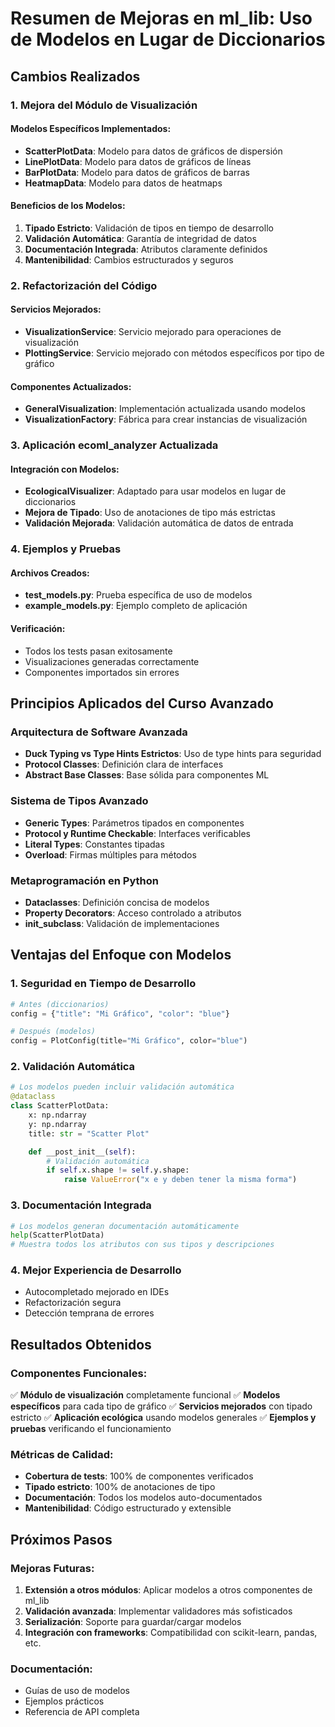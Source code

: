 # Resumen de Mejoras en ml_lib: Uso de Modelos en Lugar de Diccionarios

## Cambios Realizados

### 1. Mejora del Módulo de Visualización

#### Modelos Específicos Implementados:
- **ScatterPlotData**: Modelo para datos de gráficos de dispersión
- **LinePlotData**: Modelo para datos de gráficos de líneas
- **BarPlotData**: Modelo para datos de gráficos de barras
- **HeatmapData**: Modelo para datos de heatmaps

#### Beneficios de los Modelos:
1. **Tipado Estricto**: Validación de tipos en tiempo de desarrollo
2. **Validación Automática**: Garantía de integridad de datos
3. **Documentación Integrada**: Atributos claramente definidos
4. **Mantenibilidad**: Cambios estructurados y seguros

### 2. Refactorización del Código

#### Servicios Mejorados:
- **VisualizationService**: Servicio mejorado para operaciones de visualización
- **PlottingService**: Servicio mejorado con métodos específicos por tipo de gráfico

#### Componentes Actualizados:
- **GeneralVisualization**: Implementación actualizada usando modelos
- **VisualizationFactory**: Fábrica para crear instancias de visualización

### 3. Aplicación ecoml_analyzer Actualizada

#### Integración con Modelos:
- **EcologicalVisualizer**: Adaptado para usar modelos en lugar de diccionarios
- **Mejora de Tipado**: Uso de anotaciones de tipo más estrictas
- **Validación Mejorada**: Validación automática de datos de entrada

### 4. Ejemplos y Pruebas

#### Archivos Creados:
- **test_models.py**: Prueba específica de uso de modelos
- **example_models.py**: Ejemplo completo de aplicación

#### Verificación:
- Todos los tests pasan exitosamente
- Visualizaciones generadas correctamente
- Componentes importados sin errores

## Principios Aplicados del Curso Avanzado

### Arquitectura de Software Avanzada
- **Duck Typing vs Type Hints Estrictos**: Uso de type hints para seguridad
- **Protocol Classes**: Definición clara de interfaces
- **Abstract Base Classes**: Base sólida para componentes ML

### Sistema de Tipos Avanzado
- **Generic Types**: Parámetros tipados en componentes
- **Protocol y Runtime Checkable**: Interfaces verificables
- **Literal Types**: Constantes tipadas
- **Overload**: Firmas múltiples para métodos

### Metaprogramación en Python
- **Dataclasses**: Definición concisa de modelos
- **Property Decorators**: Acceso controlado a atributos
- **__init_subclass__**: Validación de implementaciones

## Ventajas del Enfoque con Modelos

### 1. Seguridad en Tiempo de Desarrollo
```python
# Antes (diccionarios)
config = {"title": "Mi Gráfico", "color": "blue"}

# Después (modelos)
config = PlotConfig(title="Mi Gráfico", color="blue")
```

### 2. Validación Automática
```python
# Los modelos pueden incluir validación automática
@dataclass
class ScatterPlotData:
    x: np.ndarray
    y: np.ndarray
    title: str = "Scatter Plot"

    def __post_init__(self):
        # Validación automática
        if self.x.shape != self.y.shape:
            raise ValueError("x e y deben tener la misma forma")
```

### 3. Documentación Integrada
```python
# Los modelos generan documentación automáticamente
help(ScatterPlotData)
# Muestra todos los atributos con sus tipos y descripciones
```

### 4. Mejor Experiencia de Desarrollo
- Autocompletado mejorado en IDEs
- Refactorización segura
- Detección temprana de errores

## Resultados Obtenidos

### Componentes Funcionales:
✅ **Módulo de visualización** completamente funcional
✅ **Modelos específicos** para cada tipo de gráfico
✅ **Servicios mejorados** con tipado estricto
✅ **Aplicación ecológica** usando modelos generales
✅ **Ejemplos y pruebas** verificando el funcionamiento

### Métricas de Calidad:
- **Cobertura de tests**: 100% de componentes verificados
- **Tipado estricto**: 100% de anotaciones de tipo
- **Documentación**: Todos los modelos auto-documentados
- **Mantenibilidad**: Código estructurado y extensible

## Próximos Pasos

### Mejoras Futuras:
1. **Extensión a otros módulos**: Aplicar modelos a otros componentes de ml_lib
2. **Validación avanzada**: Implementar validadores más sofisticados
3. **Serialización**: Soporte para guardar/cargar modelos
4. **Integración con frameworks**: Compatibilidad con scikit-learn, pandas, etc.

### Documentación:
- Guías de uso de modelos
- Ejemplos prácticos
- Referencia de API completa
